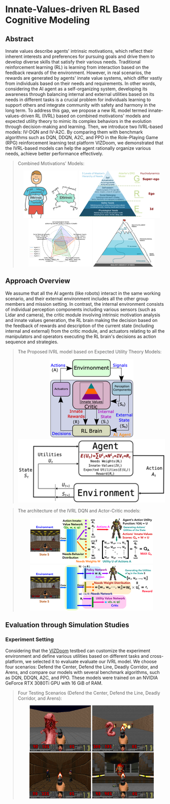 # Innate-Values-driven RL Based Cognitive Modeling

## Abstract
Innate values describe agents' intrinsic motivations, which reflect their inherent interests and preferences for pursuing goals and drive them to develop diverse skills that satisfy their various needs. Traditional reinforcement learning (RL) is learning from interaction based on the feedback rewards of the environment. However, in real scenarios, the rewards are generated by agents' innate value systems, which differ vastly from individuals based on their needs and requirements. In other words, considering the AI agent as a self-organizing system, developing its awareness through balancing internal and external utilities based on its needs in different tasks is a crucial problem for individuals learning to support others and integrate community with safety and harmony in the long term. To address this gap, we propose a new RL model termed innate-values-driven RL (IVRL) based on combined motivations' models and expected utility theory to mimic its complex behaviors in the evolution through decision-making and learning. Then, we introduce two IVRL-based models: IV-DQN and IV-A2C. By comparing them with benchmark algorithms such as DQN, DDQN, A2C, and PPO in the Role-Playing Game (RPG) reinforcement learning test platform VIZDoom, we demonstrated that the IVRL-based models can help the agent rationally organize various needs, achieve better performance effectively.

> Combined Motivations' Models:
    <div align = center>
    <img src="https://github.com/is3rlab/Innate-Values-driven-Reinforcement-Learning/blob/main/figures/1.png" height="150" alt="innate-values">
    <img src="https://github.com/is3rlab/Innate-Values-driven-Reinforcement-Learning/blob/main/figures/0.png" height="150" alt="innate-values">
    <img src="https://github.com/is3rlab/Innate-Values-driven-Reinforcement-Learning/blob/main/figures/gre.png" height="150" alt="innate-values">
    <img src="https://github.com/is3rlab/Innate-Values-driven-Reinforcement-Learning/blob/main/figures/6.png" height="150" alt="innate-values">
    </div>

## Approach Overview
We assume that all the AI agents (like robots) interact in the same working scenario, and their external environment includes all the other group members and mission setting. In contrast, the internal environment consists of individual perception components including various sensors (such as Lidar and camera), the critic module involving intrinsic motivation analysis and innate values generation, the RL brain making the decision based on the feedback of rewards and description of the current state (including internal and external) from the critic module, and actuators relating to all the manipulators and operators executing the RL brain's decisions as action sequence and strategies.

> The Proposed IVRL model based on Expected Utility Theory Models:
    <div align = center>
    <img src="https://github.com/is3rlab/Innate-Values-driven-Reinforcement-Learning/blob/main/figures/2.png" height="250" alt="innate-values">
    <img src="https://github.com/is3rlab/Innate-Values-driven-Reinforcement-Learning/blob/main/figures/3.png" height="200" alt="innate-values">
    </div>

> The architecture of the IVRL DQN and Actor-Critic models:
    <div align = center>
    <img src="https://github.com/is3rlab/Innate-Values-driven-Reinforcement-Learning/blob/main/figures/4.png" height="145" alt="innate-values">
    <img src="https://github.com/is3rlab/Innate-Values-driven-Reinforcement-Learning/blob/main/figures/5.png" height="145" alt="innate-values">
    </div>

## Evaluation through Simulation Studies
### Experiment Setting
Considering that the [VIZDoom](https://vizdoom.cs.put.edu.pl/) testbed can customize the experiment environment and define various utilities based on different tasks and cross-platform, we selected it to evaluate evaluate our IVRL model. We choose four scenarios: Defend the Center, Defend the Line, Deadly Corridor, and Arens, and compare our models with several benchmark algorithms, such as DQN, DDQN, A2C, and PPO. These models were trained on an NVIDIA GeForce RTX 3080Ti GPU with 16 GiB of RAM.

> Four Testing Scenarios (Defend the Center, Defend the Line, Deadly Corridor, and Arens):
    <div align = center>
    <img src="https://github.com/is3rlab/Innate-Values-driven-Reinforcement-Learning/blob/main/figures/defend_the_center.png" height="145" alt="innate-values">
    <img src="https://github.com/is3rlab/Innate-Values-driven-Reinforcement-Learning/blob/main/figures/defend_the_line.png" height="145" alt="innate-values">
    <img src="https://github.com/is3rlab/Innate-Values-driven-Reinforcement-Learning/blob/main/figures/deadly_corridor.png" height="145" alt="innate-values">
    <img src="https://github.com/is3rlab/Innate-Values-driven-Reinforcement-Learning/blob/main/figures/arena.png" height="145" alt="innate-values">
    </div>

